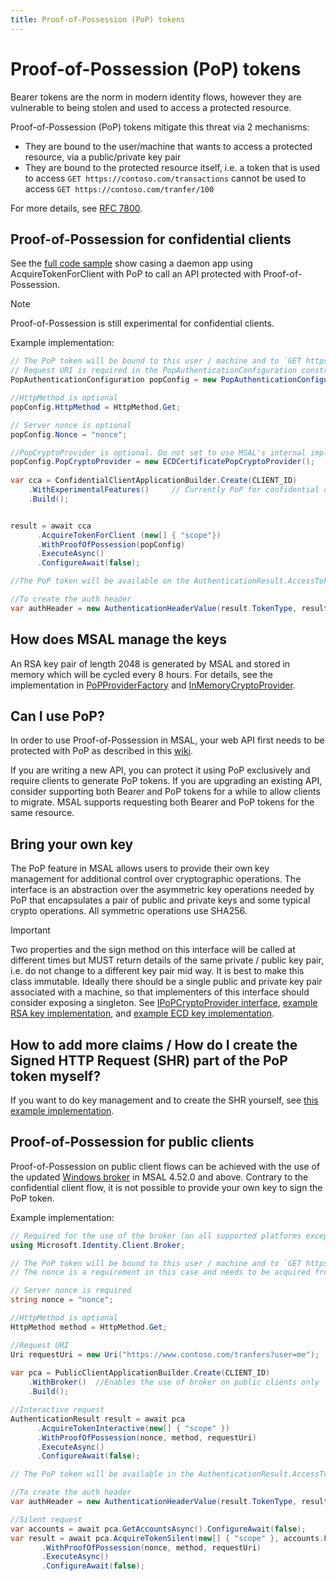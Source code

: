 ```yaml
---
title: Proof-of-Possession (PoP) tokens
---
```


# Proof-of-Possession (PoP) tokens

Bearer tokens are the norm in modern identity flows, however they are vulnerable to being stolen and used to access a protected resource.

Proof-of-Possession (PoP) tokens mitigate this threat via 2 mechanisms:

- They are bound to the user/machine that wants to access a protected resource, via a public/private key pair
- They are bound to the protected resource itself, i.e. a token that is used to access `GET https://contoso.com/transactions` cannot be used to access `GET https://contoso.com/tranfer/100`

For more details, see [RFC 7800](https://tools.ietf.org/html/rfc7800).

## Proof-of-Possession for confidential clients

See the [full code sample](https://github.com/Azure-Samples/active-directory-dotnetcore-daemon-v2/tree/master/4-Call-OwnApi-Pop) show casing a daemon app using AcquireTokenForClient with PoP to call an API protected with Proof-of-Possession.

> [!NOTE]
> Proof-of-Possession is still experimental for confidential clients.

Example implementation:

```csharp
// The PoP token will be bound to this user / machine and to `GET https://www.contoso.com/tranfers` (the query params are not bound).
// Request URI is required in the PopAuthenticationConfiguration constructor
PopAuthenticationConfiguration popConfig = new PopAuthenticationConfiguration(new Uri("https://www.contoso.com/tranfers?user=me"));

//HttpMethod is optional
popConfig.HttpMethod = HttpMethod.Get;

// Server nonce is optional
popConfig.Nonce = "nonce";

//PopCryptoProvider is optional. Do not set to use MSAL's internal implementation.
popConfig.PopCryptoProvider = new ECDCertificatePopCryptoProvider();
          
var cca = ConfidentialClientApplicationBuilder.Create(CLIENT_ID)
    .WithExperimentalFeatures()     // Currently PoP for confidential client is an experimental feature
    .Build();


result = await cca
      .AcquireTokenForClient (new[] { "scope"})
      .WithProofOfPossession(popConfig)
      .ExecuteAsync()
      .ConfigureAwait(false);

//The PoP token will be available on the AuthenticationResult.AccessToken returned form the acquire token call

//To create the auth header
var authHeader = new AuthenticationHeaderValue(result.TokenType, result.AccessToken);
```

## How does MSAL manage the keys

An RSA key pair of length 2048 is generated by MSAL and stored in memory which will be cycled every 8 hours. For details, see the implementation in [PoPProviderFactory](https://github.com/AzureAD/microsoft-authentication-library-for-dotnet/blob/300fba16bd8096dceba3684311550b4b52a56177/src/client/Microsoft.Identity.Client/AuthScheme/PoP/PoPProviderFactory.cs#L18) and [InMemoryCryptoProvider](https://github.com/AzureAD/microsoft-authentication-library-for-dotnet/blob/main/src/client/Microsoft.Identity.Client/AuthScheme/PoP/InMemoryCryptoProvider.cs).

## Can I use PoP?

In order to use Proof-of-Possession in MSAL, your web API first needs to be protected with PoP as described in this [wiki](https://github.com/AzureAD/azure-activedirectory-identitymodel-extensions-for-dotnet/wiki/SignedHttpRequest-aka-PoP-(Proof-of-Possession)).

If you are writing a new API, you can protect it using PoP exclusively and require clients to generate PoP tokens.
If you are upgrading an existing API, consider supporting both Bearer and PoP tokens for a while to allow clients to migrate. MSAL supports requesting both Bearer and PoP tokens for the same resource.

## Bring your own key

The PoP feature in MSAL allows users to provide their own key management for additional control over cryptographic operations. The interface is an abstraction over the asymmetric key operations needed by PoP that encapsulates a pair of public and private keys and some typical crypto operations. All symmetric operations use SHA256.

> [!IMPORTANT]
> Two properties and the sign method on this interface will be called at different times but MUST return details of the same private / public key pair, i.e. do not change to a different key pair mid way. It is best to make this class immutable. Ideally there should be a single public and private key pair associated with a machine, so that implementers of this interface should consider exposing a singleton. See [IPoPCryptoProvider interface](https://github.com/AzureAD/microsoft-authentication-library-for-dotnet/blob/master/src/client/Microsoft.Identity.Client/AuthScheme/PoP/IPoPCryptoProvider.cs), [example RSA key implementation](https://github.com/AzureAD/microsoft-authentication-library-for-dotnet/blob/9895855ac4fcf52893fbc2b06ee20ea3eda1549a/tests/Microsoft.Identity.Test.Integration.netfx/HeadlessTests/PoPTests.cs#L503), and [example ECD key implementation](https://github.com/AzureAD/microsoft-authentication-library-for-dotnet/blob/9895855ac4fcf52893fbc2b06ee20ea3eda1549a/tests/Microsoft.Identity.Test.Common/Core/Helpers/ECDCertificatePopCryptoProvider.cs#L11).

## How to add more claims / How do I create the Signed HTTP Request (SHR) part of the PoP token myself?

If you want to do key management and to create the SHR yourself,  see [this example implementation](https://github.com/AzureAD/microsoft-authentication-library-for-dotnet/blob/300fba16bd8096dceba3684311550b4b52a56177/tests/Microsoft.Identity.Test.Integration.netfx/HeadlessTests/PoPTests.cs#L286).

## Proof-of-Possession for public clients

Proof-of-Possession on public client flows can be achieved with the use of the updated [Windows broker](/msal-dotnet-articles/acquiring-tokens/desktop-mobile/wam.md) in MSAL 4.52.0 and above. Contrary to the confidential client flow, it is not possible to provide your own key to sign the PoP token.

Example implementation:

```csharp
// Required for the use of the broker (on all supported platforms except .NET 6 Windows and above)
using Microsoft.Identity.Client.Broker; 

// The PoP token will be bound to this user / machine and to `GET https://www.contoso.com/tranfers` (the query parameters are not bound).
// The nonce is a requirement in this case and needs to be acquired from the resource before using this API.

// Server nonce is required
string nonce = "nonce";

//HttpMethod is optional
HttpMethod method = HttpMethod.Get;

//Request URI
Uri requestUri = new Uri("https://www.contoso.com/tranfers?user=me");
          
var pca = PublicClientApplicationBuilder.Create(CLIENT_ID)
    .WithBroker()  //Enables the use of broker on public clients only
    .Build();

//Interactive request
AuthenticationResult result = await pca
      .AcquireTokenInteractive(new[] { "scope" })
      .WithProofOfPossession(nonce, method, requestUri)
      .ExecuteAsync()
      .ConfigureAwait(false);

// The PoP token will be available in the AuthenticationResult.AccessToken returned form the acquire token call

//To create the auth header
var authHeader = new AuthenticationHeaderValue(result.TokenType, result.AccessToken);

//Silent request
var accounts = await pca.GetAccountsAsync().ConfigureAwait(false);
var result = await pca.AcquireTokenSilent(new[] { "scope" }, accounts.FirstOrDefault())
       .WithProofOfPossession(nonce, method, requestUri)
       .ExecuteAsync()
       .ConfigureAwait(false);

```
